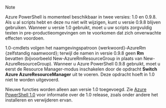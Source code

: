 > [!NOTE]
> Azure PowerShell is momenteel beschikbaar in twee versies: 1.0 en 0.9.8. Als u al scripts hebt en deze nu niet wilt wijzigen, kunt u versie 0.9.8 blijven gebruiken. Wanneer u versie 1.0 gebruikt, moet u uw scripts zorgvuldig testen in pre-productieomgevingen om te voorkomen dat zich onverwachte effecten voordoen.
> 
> 1.0-cmdlets volgen het naamgevingspatroon {werkwoord}-AzureRm {zelfstandig naamwoord}; terwijl de namen in versie 0.9.8 geen **Rm** bevatten (bijvoorbeeld New-AzureRmResourceGroup in plaats van New-AzureResourceGroup). Wanneer u Azure PowerShell 0.9.8 gebruikt, moet u eerst de Resource Manager-modus inschakelen door de opdracht **Switch Azure AzureResourceManager** uit te voeren. Deze opdracht hoeft in 1.0 niet te worden uitgevoerd.
> 
> Nieuwe functies worden alleen aan versie 1.0 toegevoegd. Zie [Azure PowerShell 1.0](https://azure.microsoft.com/blog/azps-1-0/) voor informatie over de 1.0 release, zoals onder andere het installeren en verwijderen ervan.
> 
> 

<!--HONumber=Aug16_HO4-->


